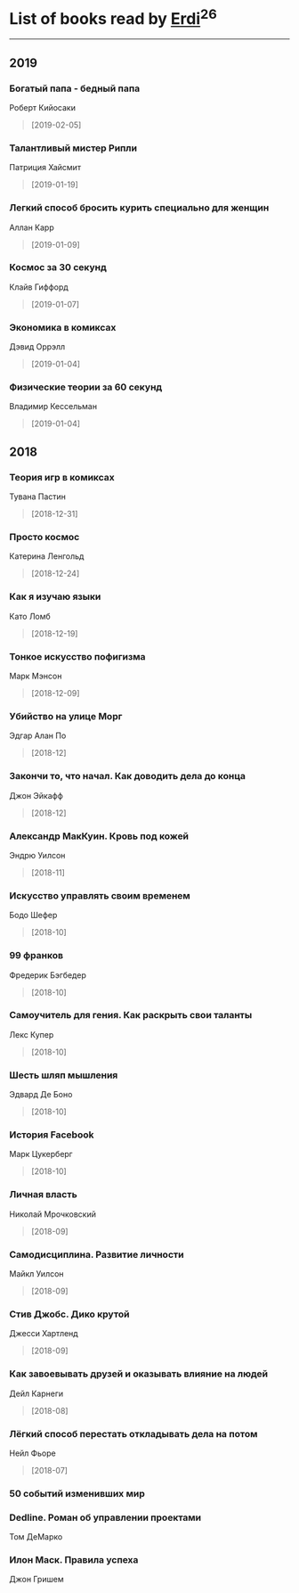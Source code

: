 # List of books read by [Erdi](https://plus.google.com/104289450206538776186)<sup>26</sup>
---

## 2019

### Богатый папа - бедный папа
Роберт Кийосаки
> [2019-02-05] 


### Талантливый мистер Рипли
Патриция Хайсмит
> [2019-01-19] 


### Легкий способ бросить курить специально для женщин
Аллан Карр
> [2019-01-09] 


### Космос за 30 секунд
Клайв Гиффорд
> [2019-01-07] 


### Экономика в комиксах
Дэвид Оррэлл
> [2019-01-04] 


### Физические теории за 60 секунд
Владимир Кессельман
> [2019-01-04] 



## 2018

### Теория игр в комиксах
Тувана Пастин
> [2018-12-31] 


### Просто космос
Катерина Ленгольд
> [2018-12-24] 


### Как я изучаю языки
Като Ломб
> [2018-12-19] 


### Тонкое искусство пофигизма
Марк Мэнсон
> [2018-12-09] 


### Убийство на улице Морг
Эдгар Алан По
> [2018-12] 


### Закончи то, что начал. Как доводить дела до конца
Джон Эйкафф
> [2018-12] 


### Александр МакКуин. Кровь под кожей
Эндрю Уилсон
> [2018-11] 


### Искусство управлять своим временем
Бодо Шефер
> [2018-10] 


### 99 франков
Фредерик Бэгбедер
> [2018-10] 


### Самоучитель для гения. Как раскрыть свои таланты
Лекс Купер
> [2018-10] 


### Шесть шляп мышления
Эдвард Де Боно
> [2018-10] 


### История Facebook
Марк Цукерберг
> [2018-10] 


### Личная власть
Николай Мрочковский
> [2018-09] 


### Самодисциплина. Развитие личности
Майкл Уилсон
> [2018-09] 


### Стив Джобс. Дико крутой
Джесси Хартленд
> [2018-09] 


### Как завоевывать друзей и оказывать влияние на людей
Дейл Карнеги
> [2018-08] 


### Лёгкий способ перестать откладывать дела на потом
Нейл Фьоре
> [2018-07] 


### 50 событий изменивших мир


### Dedline. Роман об управлении проектами
Том ДеМарко


### Илон Маск. Правила успеха
Джон Гришем



